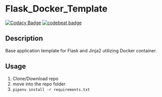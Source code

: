 # Flask_Docker_Template

[![Codacy Badge](https://api.codacy.com/project/badge/Grade/c17e3e1288ba438498b030e44a85d224)](https://app.codacy.com/app/mrvnmchm/Flask_Docker_Template?utm_source=github.com&utm_medium=referral&utm_content=mrvnmchm/Flask_Docker_Template&utm_campaign=Badge_Grade_Dashboard)
[![codebeat badge](https://codebeat.co/badges/714d63de-a412-4944-acca-a411f5764460)](https://codebeat.co/projects/github-com-mrvnmchm-flask_docker_template-master)

## Description 
Base application template for Flask and Jinja2 utilizing Docker container.

## Usage

1. Clone/Download repo
2. move into the repo folder
3. `pipenv install -r requirements.txt`
